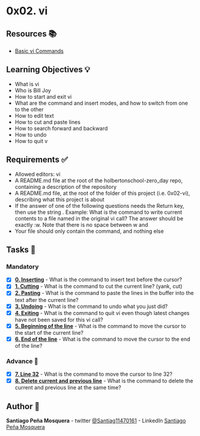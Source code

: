 # 0x02. vi
## Resources :books:

* [Basic vi Commands](https://intranet.hbtn.io/rltoken/TvhnXN1GAP7Et5OSuceGqw)

## Learning Objectives :bulb:
* What is vi
* Who is Bill Joy
* How to start and exit vi
* What are the command and insert modes, and how to switch from one to the other
* How to edit text
* How to cut and paste lines
* How to search forward and backward
* How to undo
* How to quit v

## Requirements :white_check_mark:
* Allowed editors: vi
* A README.md file at the root of the holbertonschool-zero_day repo, containing a description of the repository
* A README.md file, at the root of the folder of this project (i.e. 0x02-vi), describing what this project is about
* If the answer of one of the following questions needs the Return key, then use the string <Return>. Example: What is the command to write current contents to a file named in the original vi call? The answer should be exactly :w<Return>. Note that there is no space between w and <Return>
* Your file should only contain the command, and nothing else

## Tasks :page_with_curl:
### Mandatory
- [x] **[0. Inserting](./0-inserting)** - What is the command to insert text before the cursor?
- [x] **[1. Cutting](./1-cutting)** - What is the command to cut the current line? (yank, cut)
- [x] **[2. Pasting](./2-pasting)** - What is the command to paste the lines in the buffer into the text after the current line?
- [x] **[3. Undoing](./3-undoing)** - What is the command to undo what you just did?
- [x] **[4. Exiting](./4-exiting)** - What is the command to quit vi even though latest changes have not been saved for this vi call?
- [x] **[5. Beginning of the line](./5-beginning_line)** - What is the command to move the cursor to the start of the current line?
- [x] **[6. End of the line](./6-end_line)** - What is the command to move the cursor to the end of the line?
### Advance :muscle:
- [x] **[7. Line 32](./100-move_to_line)** - What is the command to move the cursor to line 32?
- [x] **[8. Delete current and previous line](./)** - What is the command to delete the current and previous line at the same time?

## Author :pencil:
**Santiago Peña Mosquera** - twitter [@Santiag11470161](https://twitter.com/Santiag11470161) - LinkedIn [Santiago Peña Mosquera](https://www.linkedin.com/in/santiago-pe%C3%B1a-mosquera-abaa20196/)
